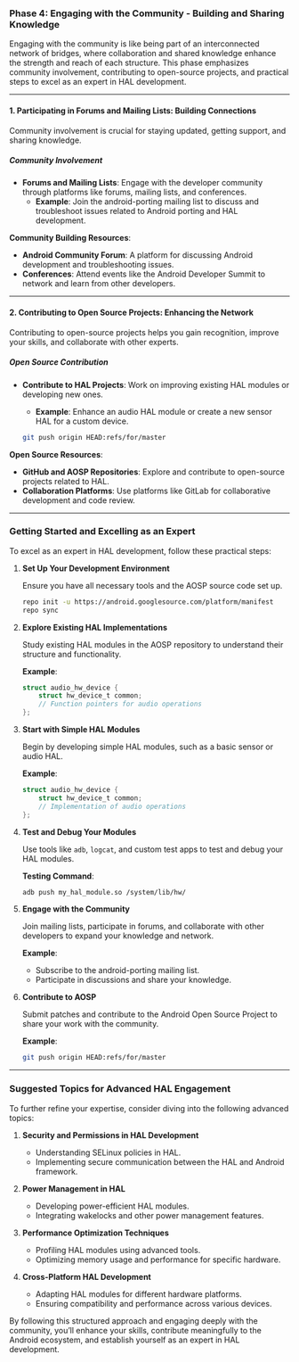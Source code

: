 ### Phase 4: Engaging with the Community - Building and Sharing Knowledge

Engaging with the community is like being part of an interconnected network of bridges, where collaboration and shared knowledge enhance the strength and reach of each structure. This phase emphasizes community involvement, contributing to open-source projects, and practical steps to excel as an expert in HAL development.

---

#### 1. Participating in Forums and Mailing Lists: Building Connections

Community involvement is crucial for staying updated, getting support, and sharing knowledge.

##### Community Involvement

- **Forums and Mailing Lists**: Engage with the developer community through platforms like forums, mailing lists, and conferences.
    - **Example**: Join the android-porting mailing list to discuss and troubleshoot issues related to Android porting and HAL development.

**Community Building Resources**:
- **Android Community Forum**: A platform for discussing Android development and troubleshooting issues.
- **Conferences**: Attend events like the Android Developer Summit to network and learn from other developers.

---

#### 2. Contributing to Open Source Projects: Enhancing the Network

Contributing to open-source projects helps you gain recognition, improve your skills, and collaborate with other experts.

##### Open Source Contribution

- **Contribute to HAL Projects**: Work on improving existing HAL modules or developing new ones.
    - **Example**: Enhance an audio HAL module or create a new sensor HAL for a custom device.

    ```bash
    git push origin HEAD:refs/for/master
    ```

**Open Source Resources**:
- **GitHub and AOSP Repositories**: Explore and contribute to open-source projects related to HAL.
- **Collaboration Platforms**: Use platforms like GitLab for collaborative development and code review.

---

### Getting Started and Excelling as an Expert

To excel as an expert in HAL development, follow these practical steps:

1. **Set Up Your Development Environment**

    Ensure you have all necessary tools and the AOSP source code set up.
    ```bash
    repo init -u https://android.googlesource.com/platform/manifest
    repo sync
    ```

2. **Explore Existing HAL Implementations**

    Study existing HAL modules in the AOSP repository to understand their structure and functionality.
    
    **Example**:
    ```c
    struct audio_hw_device {
        struct hw_device_t common;
        // Function pointers for audio operations
    };
    ```

3. **Start with Simple HAL Modules**

    Begin by developing simple HAL modules, such as a basic sensor or audio HAL.
    
    **Example**:
    ```c
    struct audio_hw_device {
        struct hw_device_t common;
        // Implementation of audio operations
    };
    ```

4. **Test and Debug Your Modules**

    Use tools like `adb`, `logcat`, and custom test apps to test and debug your HAL modules.
    
    **Testing Command**:
    ```bash
    adb push my_hal_module.so /system/lib/hw/
    ```

5. **Engage with the Community**

    Join mailing lists, participate in forums, and collaborate with other developers to expand your knowledge and network.
    
    **Example**:
    - Subscribe to the android-porting mailing list.
    - Participate in discussions and share your knowledge.

6. **Contribute to AOSP**

    Submit patches and contribute to the Android Open Source Project to share your work with the community.
    
    **Example**:
    ```bash
    git push origin HEAD:refs/for/master
    ```

---

### Suggested Topics for Advanced HAL Engagement

To further refine your expertise, consider diving into the following advanced topics:

1. **Security and Permissions in HAL Development**

    - Understanding SELinux policies in HAL.
    - Implementing secure communication between the HAL and Android framework.

2. **Power Management in HAL**

    - Developing power-efficient HAL modules.
    - Integrating wakelocks and other power management features.

3. **Performance Optimization Techniques**

    - Profiling HAL modules using advanced tools.
    - Optimizing memory usage and performance for specific hardware.

4. **Cross-Platform HAL Development**

    - Adapting HAL modules for different hardware platforms.
    - Ensuring compatibility and performance across various devices.

By following this structured approach and engaging deeply with the community, you’ll enhance your skills, contribute meaningfully to the Android ecosystem, and establish yourself as an expert in HAL development.
